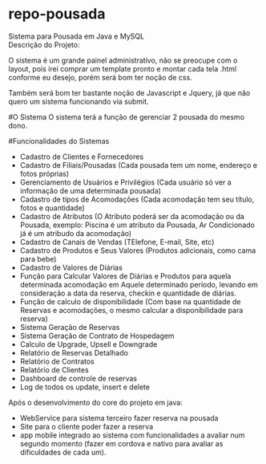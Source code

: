 # repo-pousada

Sistema para Pousada em Java e MySQL  
Descrição do Projeto:

O sistema é um grande painel administrativo, não se preocupe com o layout, pois irei comprar um template pronto e montar cada tela .html conforme eu desejo, porém será bom ter noção de css.

Também será bom ter bastante noção de Javascript e Jquery, já que não quero um sistema funcionando via submit.

#O Sistema
O sistema terá a função de gerenciar 2 pousada do mesmo dono.

#Funcionalidades do Sistemas
- Cadastro de Clientes e Fornecedores
- Cadastro de Filiais/Pousadas (Cada pousada tem um nome, endereço e fotos próprias)
- Gerenciamento de Usuários e Privilégios (Cada usuário só ver a informação de uma determinada pousada)
- Cadastro de tipos de Acomodações (Cada acomodação tem seu título, fotos e quantidade)
- Cadastro de Atributos (O Atributo poderá ser da acomodação ou da Pousada, exemplo: Piscina é um atributo da Pousada, Ar Condicionado já é um atribudo da acomodação)
- Cadastro de Canais de Vendas (TElefone, E-mail, Site, etc)
- Cadastro de Produtos e Seus Valores (Produtos adicionais, como cama para bebe)
- Cadastro de Valores de Diárias
- Função para Calcular Valores de Diárias e Produtos para aquela determinada acomodação em Aquele determinado período, levando em consideração a data da reserva, checkin e quantidade de diárias.
- Função de calculo de disponibilidade (Com base na quantidade de Reservas e acomodações, o mesmo calcular a disponibilidade para reserva)
- Sistema Geração de Reservas
- Sistema Geração de Contrato de Hospedagem
- Calculo de Upgrade, Upsell e Downgrade
- Relatório de Reservas Detalhado
- Relatório de Contratos
- Relatório de Clientes
- Dashboard de controle de reservas
- Log de todos os update, insert e delete

Após o desenvolvimento do core do projeto em java: 
- WebService para sistema terceiro fazer reserva na pousada
- Site para o cliente poder fazer a reserva
- app mobile integrado ao sistema com funcionalidades a avaliar num segundo momento (fazer em cordova e nativo para avaliar as dificuldades de cada um). 
